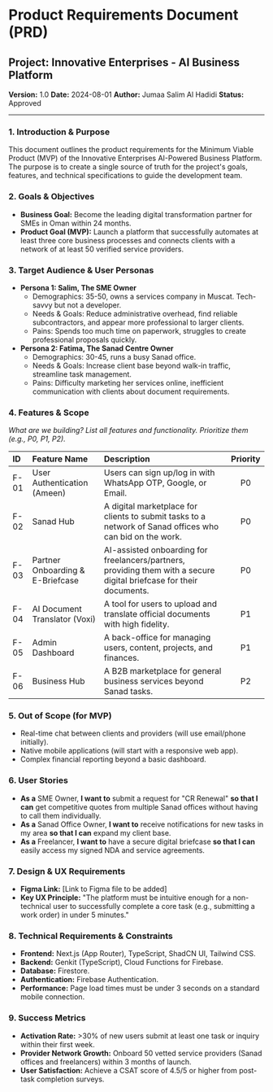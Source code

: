 
# Product Requirements Document (PRD)

## Project: Innovative Enterprises - AI Business Platform
**Version:** 1.0
**Date:** 2024-08-01
**Author:** Jumaa Salim Al Hadidi
**Status:** Approved

---

### 1. Introduction & Purpose
This document outlines the product requirements for the Minimum Viable Product (MVP) of the Innovative Enterprises AI-Powered Business Platform. The purpose is to create a single source of truth for the project's goals, features, and technical specifications to guide the development team.

### 2. Goals & Objectives
- **Business Goal:** Become the leading digital transformation partner for SMEs in Oman within 24 months.
- **Product Goal (MVP):** Launch a platform that successfully automates at least three core business processes and connects clients with a network of at least 50 verified service providers.

### 3. Target Audience & User Personas
- **Persona 1: Salim, The SME Owner**
  - Demographics: 35-50, owns a services company in Muscat. Tech-savvy but not a developer.
  - Needs & Goals: Reduce administrative overhead, find reliable subcontractors, and appear more professional to larger clients.
  - Pains: Spends too much time on paperwork, struggles to create professional proposals quickly.
- **Persona 2: Fatima, The Sanad Centre Owner**
  - Demographics: 30-45, runs a busy Sanad office.
  - Needs & Goals: Increase client base beyond walk-in traffic, streamline task management.
  - Pains: Difficulty marketing her services online, inefficient communication with clients about document requirements.

### 4. Features & Scope
*What are we building? List all features and functionality. Prioritize them (e.g., P0, P1, P2).*

| ID  | Feature Name               | Description                               | Priority |
| :-- | :------------------------- | :---------------------------------------- | :------: |
| F-01| User Authentication (Ameen) | Users can sign up/log in with WhatsApp OTP, Google, or Email. |    P0    |
| F-02| Sanad Hub                  | A digital marketplace for clients to submit tasks to a network of Sanad offices who can bid on the work. |    P0    |
| F-03| Partner Onboarding & E-Briefcase | AI-assisted onboarding for freelancers/partners, providing them with a secure digital briefcase for their documents. |    P0    |
| F-04| AI Document Translator (Voxi) | A tool for users to upload and translate official documents with high fidelity. |    P1    |
| F-05| Admin Dashboard            | A back-office for managing users, content, projects, and finances. |    P1    |
| F-06| Business Hub               | A B2B marketplace for general business services beyond Sanad tasks. |    P2    |

### 5. Out of Scope (for MVP)
- Real-time chat between clients and providers (will use email/phone initially).
- Native mobile applications (will start with a responsive web app).
- Complex financial reporting beyond a basic dashboard.

### 6. User Stories
- **As a** SME Owner, **I want to** submit a request for "CR Renewal" **so that I can** get competitive quotes from multiple Sanad offices without having to call them individually.
- **As a** Sanad Office Owner, **I want to** receive notifications for new tasks in my area **so that I can** expand my client base.
- **As a** Freelancer, **I want to** have a secure digital briefcase **so that I can** easily access my signed NDA and service agreements.

### 7. Design & UX Requirements
- **Figma Link:** [Link to Figma file to be added]
- **Key UX Principle:** "The platform must be intuitive enough for a non-technical user to successfully complete a core task (e.g., submitting a work order) in under 5 minutes."

### 8. Technical Requirements & Constraints
- **Frontend:** Next.js (App Router), TypeScript, ShadCN UI, Tailwind CSS.
- **Backend:** Genkit (TypeScript), Cloud Functions for Firebase.
- **Database:** Firestore.
- **Authentication:** Firebase Authentication.
- **Performance:** Page load times must be under 3 seconds on a standard mobile connection.

### 9. Success Metrics
- **Activation Rate:** >30% of new users submit at least one task or inquiry within their first week.
- **Provider Network Growth:** Onboard 50 vetted service providers (Sanad offices and freelancers) within 3 months of launch.
- **User Satisfaction:** Achieve a CSAT score of 4.5/5 or higher from post-task completion surveys.
